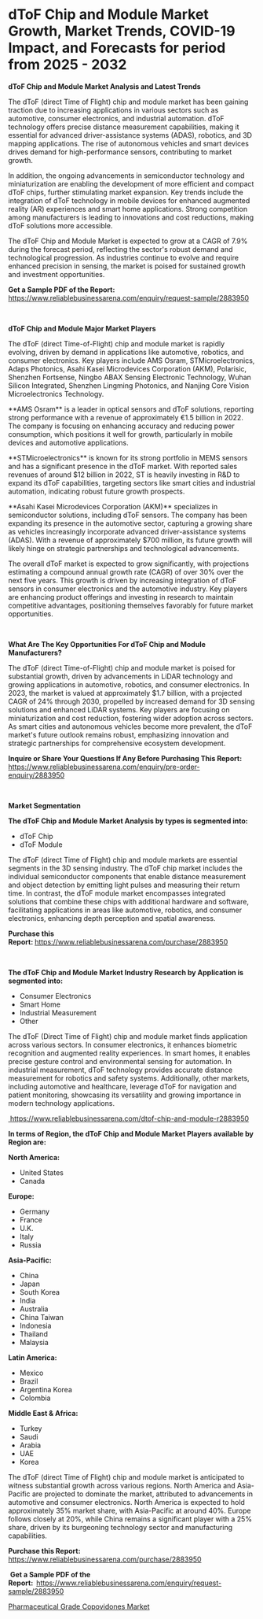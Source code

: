 <p><h1>dToF Chip and Module Market Growth, Market Trends, COVID-19 Impact, and Forecasts for period from 2025 - 2032</h1></p><p><strong>dToF Chip and Module Market Analysis and Latest Trends</strong></p>
<p><p>The dToF (direct Time of Flight) chip and module market has been gaining traction due to increasing applications in various sectors such as automotive, consumer electronics, and industrial automation. dToF technology offers precise distance measurement capabilities, making it essential for advanced driver-assistance systems (ADAS), robotics, and 3D mapping applications. The rise of autonomous vehicles and smart devices drives demand for high-performance sensors, contributing to market growth.</p><p>In addition, the ongoing advancements in semiconductor technology and miniaturization are enabling the development of more efficient and compact dToF chips, further stimulating market expansion. Key trends include the integration of dToF technology in mobile devices for enhanced augmented reality (AR) experiences and smart home applications. Strong competition among manufacturers is leading to innovations and cost reductions, making dToF solutions more accessible.</p><p>The dToF Chip and Module Market is expected to grow at a CAGR of 7.9% during the forecast period, reflecting the sector's robust demand and technological progression. As industries continue to evolve and require enhanced precision in sensing, the market is poised for sustained growth and investment opportunities.</p></p>
<p><strong>Get a Sample PDF of the Report:&nbsp;</strong> <a href="https://www.reliablebusinessarena.com/enquiry/request-sample/2883950?utm_campaign=2146&utm_medium=2&utm_source=Github&utm_content=ia&utm_term=13032025&utm_id=dtof-chip-and-module">https://www.reliablebusinessarena.com/enquiry/request-sample/2883950</a></p>
<p>&nbsp;</p>
<p><strong>dToF Chip and Module Major Market Players</strong></p>
<p><p>The dToF (direct Time-of-Flight) chip and module market is rapidly evolving, driven by demand in applications like automotive, robotics, and consumer electronics. Key players include AMS Osram, STMicroelectronics, Adaps Photonics, Asahi Kasei Microdevices Corporation (AKM), Polarisic, Shenzhen Fortsense, Ningbo ABAX Sensing Electronic Technology, Wuhan Silicon Integrated, Shenzhen Lingming Photonics, and Nanjing Core Vision Microelectronics Technology.</p><p>**AMS Osram** is a leader in optical sensors and dToF solutions, reporting strong performance with a revenue of approximately €1.5 billion in 2022. The company is focusing on enhancing accuracy and reducing power consumption, which positions it well for growth, particularly in mobile devices and automotive applications.</p><p>**STMicroelectronics** is known for its strong portfolio in MEMS sensors and has a significant presence in the dToF market. With reported sales revenues of around $12 billion in 2022, ST is heavily investing in R&D to expand its dToF capabilities, targeting sectors like smart cities and industrial automation, indicating robust future growth prospects.</p><p>**Asahi Kasei Microdevices Corporation (AKM)** specializes in semiconductor solutions, including dToF sensors. The company has been expanding its presence in the automotive sector, capturing a growing share as vehicles increasingly incorporate advanced driver-assistance systems (ADAS). With a revenue of approximately $700 million, its future growth will likely hinge on strategic partnerships and technological advancements.</p><p>The overall dToF market is expected to grow significantly, with projections estimating a compound annual growth rate (CAGR) of over 30% over the next five years. This growth is driven by increasing integration of dToF sensors in consumer electronics and the automotive industry. Key players are enhancing product offerings and investing in research to maintain competitive advantages, positioning themselves favorably for future market opportunities.</p></p>
<p>&nbsp;</p>
<p><strong>What Are The Key Opportunities For dToF Chip and Module Manufacturers?</strong></p>
<p><p>The dToF (direct Time-of-Flight) chip and module market is poised for substantial growth, driven by advancements in LiDAR technology and growing applications in automotive, robotics, and consumer electronics. In 2023, the market is valued at approximately $1.7 billion, with a projected CAGR of 24% through 2030, propelled by increased demand for 3D sensing solutions and enhanced LiDAR systems. Key players are focusing on miniaturization and cost reduction, fostering wider adoption across sectors. As smart cities and autonomous vehicles become more prevalent, the dToF market's future outlook remains robust, emphasizing innovation and strategic partnerships for comprehensive ecosystem development.</p></p>
<p><strong>Inquire or Share Your Questions If Any Before Purchasing This Report:</strong> <a href="https://www.reliablebusinessarena.com/enquiry/pre-order-enquiry/2883950?utm_campaign=2146&utm_medium=2&utm_source=Github&utm_content=ia&utm_term=13032025&utm_id=dtof-chip-and-module">https://www.reliablebusinessarena.com/enquiry/pre-order-enquiry/2883950</a></p>
<p>&nbsp;</p>
<p><strong>Market Segmentation</strong></p>
<p><strong>The dToF Chip and Module Market Analysis by types is segmented into:</strong></p>
<p><ul><li>dToF Chip</li><li>dToF Module</li></ul></p>
<p><p>The dToF (direct Time of Flight) chip and module markets are essential segments in the 3D sensing industry. The dToF chip market includes the individual semiconductor components that enable distance measurement and object detection by emitting light pulses and measuring their return time. In contrast, the dToF module market encompasses integrated solutions that combine these chips with additional hardware and software, facilitating applications in areas like automotive, robotics, and consumer electronics, enhancing depth perception and spatial awareness.</p></p>
<p><strong>Purchase this Report:&nbsp;</strong><a href="https://www.reliablebusinessarena.com/purchase/2883950?utm_campaign=2146&utm_medium=2&utm_source=Github&utm_content=ia&utm_term=13032025&utm_id=dtof-chip-and-module">https://www.reliablebusinessarena.com/purchase/2883950</a></p>
<p>&nbsp;</p>
<p><strong>The dToF Chip and Module Market Industry Research by Application is segmented into:</strong></p>
<p><ul><li>Consumer Electronics</li><li>Smart Home</li><li>Industrial Measurement</li><li>Other</li></ul></p>
<p><p>The dToF (Direct Time of Flight) chip and module market finds application across various sectors. In consumer electronics, it enhances biometric recognition and augmented reality experiences. In smart homes, it enables precise gesture control and environmental sensing for automation. In industrial measurement, dToF technology provides accurate distance measurement for robotics and safety systems. Additionally, other markets, including automotive and healthcare, leverage dToF for navigation and patient monitoring, showcasing its versatility and growing importance in modern technology applications.</p></p>
<p><a href="https://www.reliablebusinessarena.com/dtof-chip-and-module-r2883950?utm_campaign=2146&utm_medium=2&utm_source=Github&utm_content=ia&utm_term=13032025&utm_id=dtof-chip-and-module">&nbsp;https://www.reliablebusinessarena.com/dtof-chip-and-module-r2883950</a></p>
<p><strong>In terms of Region, the dToF Chip and Module Market Players available by Region are:</strong></p>
<p>
    <p> <strong> North America: </strong>
        <ul>
            <li>United States</li>
            <li>Canada</li>
        </ul>
        </p> 
    <p> <strong> Europe: </strong>
        <ul>
            <li>Germany</li>
            <li>France</li>
            <li>U.K.</li>
            <li>Italy</li>
            <li>Russia</li>
        </ul>
        </p> 
    <p> <strong> Asia-Pacific: </strong>
        <ul>
            <li>China</li>
            <li>Japan</li>
            <li>South Korea</li>
            <li>India</li>
            <li>Australia</li>
            <li>China Taiwan</li>
            <li>Indonesia</li>
            <li>Thailand</li>
            <li>Malaysia</li>
        </ul>
        </p> 
    <p> <strong> Latin America: </strong>
        <ul>
            <li>Mexico</li>
            <li>Brazil</li>
            <li>Argentina Korea</li>
            <li>Colombia</li>
        </ul>
        </p> 
    <p> <strong> Middle East & Africa: </strong>
        <ul>
            <li>Turkey</li>
            <li>Saudi</li>
            <li>Arabia</li>
            <li>UAE</li>
            <li>Korea</li>
        </ul>
    </p>
    </p>
<p><p>The dToF (direct Time of Flight) chip and module market is anticipated to witness substantial growth across various regions. North America and Asia-Pacific are projected to dominate the market, attributed to advancements in automotive and consumer electronics. North America is expected to hold approximately 35% market share, with Asia-Pacific at around 40%. Europe follows closely at 20%, while China remains a significant player with a 25% share, driven by its burgeoning technology sector and manufacturing capabilities.</p></p>
<p><strong>Purchase this Report: </strong><a href="https://www.reliablebusinessarena.com/purchase/2883950?utm_campaign=2146&utm_medium=2&utm_source=Github&utm_content=ia&utm_term=13032025&utm_id=dtof-chip-and-module">https://www.reliablebusinessarena.com/purchase/2883950</a></p>
<p>&nbsp;<strong>Get a Sample PDF of the Report:&nbsp;&nbsp;</strong><a href="https://www.reliablebusinessarena.com/enquiry/request-sample/2883950?utm_campaign=2146&utm_medium=2&utm_source=Github&utm_content=ia&utm_term=13032025&utm_id=dtof-chip-and-module">https://www.reliablebusinessarena.com/enquiry/request-sample/2883950</a></p>
<p><strong></strong></p>
<p><p><a href="https://github.com/wileonie19657/Market-Research-Report-List-1/blob/main/pharmaceutical-grade-copovidones-market.md?utm_campaign=2146&utm_medium=2&utm_source=Github&utm_content=ia&utm_term=13032025&utm_id=dtof-chip-and-module">Pharmaceutical Grade Copovidones Market</a></p></p>